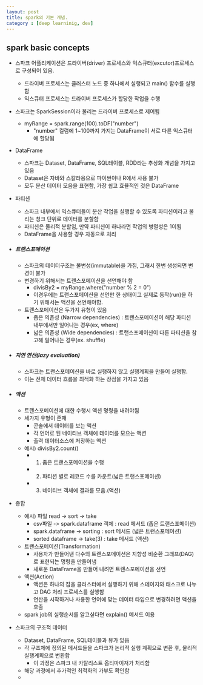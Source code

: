 ```yaml
---
layout: post
title: spark의 기본 개념.
category : [deep learninig, dev]
---
```

## spark basic concepts

- 스파크 어플리케이션은 드라이버(driver) 프로세스와 익스큐터(excutor)프로세스로 구성되어 있음.
    - 드라이버 프로세스는 클러스터 노드 중 하나에서 실행되고 main() 함수를 실행함
    - 익스큐터 프로세스는 드라이버 프로세스가 할당한 작업을 수행

- 스파크는 SparkSession이라 불리는 드라이버 프로세스로 제어됨
    - myRange = spark.range(100).toDF("number")
        - "number" 컬럼에 1~100까지 가지는 DataFrame이 서로 다른 익스큐터에 할당됨

- DataFrame
    - 스파크는 Dataset, DataFrame, SQL테이블, RDD라는 추상화 개념을 가지고 있음
    - Dataset은 자바와 스칼라용으로 파이썬이나 R에서 사용 불가 
    - 모두 분산 데이터 모음을 표현함, 가장 쉽고 효율적인 것은 DataFrame

- 파티션
    - 스파크 내부에서 익스큐터들이 분산 작업을 실행할 수 있도록 파티션이라고 불리는 청크 단위로 데이터를 분할함
    - 파티션은 물리적 분할임, 만약 파티션이 하나라면 작업의 병렬성은 1이됨
    - DataFrame을 사용할 경우 자동으로 처리

- ##### 트랜스포메이션
    - 스파크의 데이터구조는 불변성(immutable)을 가짐, 그래서 한번 생성되면 변경이 불가
    - 변경하기 위해서는 트랜스포메이션을 선언해야 함
        - divisBy2 = myRange.where("number % 2 = 0")
        - 이경우에는 트랜스포메이션을 선언만 한 상태이고 실제로 동작(run)을 하기 위해서는 액션을 선언해야함.
    - 트랜스포메이션은 두가지 유형이 있음
        - 좁은 의존성 (Narrow dependencies) : 트랜스포메이션이 해당 파티션 내부에서만 일어나는 경우(ex, where)
        - 넓은 의존성 (Wide dependencies) :  트랜스포메이션이 다른 파티션을 참고해 일어나는 경우(ex. shuffle)

- ##### 지연 연산(lazy evaluation)
    - 스파크는 트랜스포메이션을 바로 실행하지 않고 실행계획을 만들어 실행함.
    - 이는 전체 데이터 흐름을 최적화 하는 장점을 가지고 있음

- ##### 액션
    - 트랜스포메이션에 대한 수행시 액션 명령을 내려야됨
    - 세가지 유형이 존재
        - 콘솔에서 데이터를 보는 액션
        - 각 언어로 된 네이티브 객체에 데이터를 모으는 액션
        - 출력 데이터소스에 저장하는 액션
    - 예시) divisBy2.count()
        - 1. 좁은 트랜스포메이션을 수행
        - 2. 파티션 별로 레코드 수를 카운트(넓은 트랜스포메이션)
        - 3. 네이티브 객체에 결과를 모음.(액션)
- 종합
    - 예시) 파일 read -> sort -> take
        - csv파일 -> spark.dataframe 객체 : read 메서드 (좁은 트랜스포메이션)
        - spark.dataframe -> sorting : sort 메서드 (넓은 트랜스포메이션)
        - sorted dataframe -> take(3) : take 메서드 (액션)
    - 트랜스포메이션(Transformation)
        - 사용자가 만들어낸 다수의 트랜스포메이션은 지향성 비순환 그래프(DAG)로 표현되는 명령을 만들어냄
        - 새로운 DataFrame을 만들어 내려면 트랜스포메이션을 선언 
    - 액션(Action)
        - 액션은 하나의 잡을 클러스터에서 실행하기 위해 스테이지와 태스크로 나누고 DAG 처리 프로세스를 실행함
        - 연산을 시작하거나 사용한 언어에 맞는 데이터 타입으로 변경하려면 액션을 호출
    - spark job의 실행순서를 알고싶다면 explain() 메서드 이용

- 스파크의 구조적 데이터
    - Dataset, DataFrame, SQL테이블과 뷰가 있음
    - 각 구조체에 정의된 메서드들을 스파크가 논리적 실행 계획으로 변환 후, 물리적 실행계획으로 변환함
        - 이 과정은 스파크 내 카탈리스트 옵티마이저가 처리함
    - 해당 과정에서 추가적인 최적화의 가부도 확인함
    - 